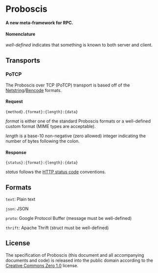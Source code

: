 # Proboscis

**A new meta-framework for RPC.**

#### Nomenclature

*well-defined* indicates that something is known to both server and client.

## Transports

### PoTCP

The Proboscis over TCP (PoTCP) transport is based off of the [Netstring][netstring]/[Bencode][bencode] formats.

  [netstring]: http://en.wikipedia.org/wiki/Netstring
  
  [bencode]: http://en.wikipedia.org/wiki/Bencode

#### Request

    {method}.{format}:{length}:{data}

*format* is either one of the standard Proboscis formats or a well-defined custom format (MIME types are acceptable).

*length* is a base-10 non-negative (zero allowed) integer indicating the number of bytes following the colon.

#### Response

    {status}:{format}:{length}:{data}

*status* follows the [HTTP status code](http://en.wikipedia.org/wiki/List_of_HTTP_status_codes) conventions.

## Formats

`text`: Plain text

`json`: JSON

`proto`: Google Protocol Buffer (message must be well-defined)

`thrift`: Apache Thrift (struct must be well-defined)

## License

The specification of Proboscis (this document and all accompanying documents and code) is released into the public domain according to the [Creative Commons Zero 1.0](http://creativecommons.org/publicdomain/zero/1.0/) license.
